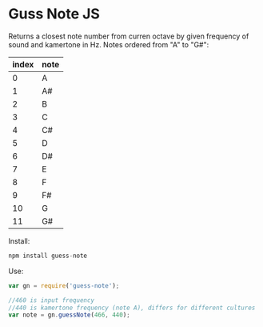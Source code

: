 # Guss Note JS

Returns a closest note number from curren octave by given frequency of sound and kamertone in Hz. Notes ordered from "A" to "G#":

index|note
---|---
0|A
1|A#
2|B
3|C
4|C#
5|D
6|D#
7|E
8|F
9|F#
10|G
11|G#

Install: 

```javascript
npm install guess-note
```

Use: 

```javascript
var gn = require('guess-note');

//460 is input frequency
//440 is kamertone frequency (note A), differs for different cultures
var note = gn.guessNote(466, 440); 

```

